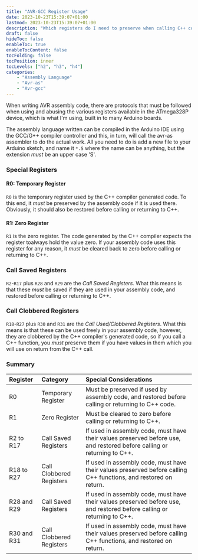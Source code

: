 ```yaml
---
title: "AVR-GCC Register Usage"
date: 2023-10-23T15:39:07+01:00
lastmod: 2023-10-23T15:39:07+01:00
description: "Which registers do I need to preserve when calling C++ code from assembly, and vice versa?"
draft: false
hideToc: false
enableToc: true
enableTocContent: false
tocFolding: false
tocPosition: inner
tocLevels: ["h2", "h3", "h4"]
categories:
    - "Assembly Language"
    - "Avr-as"
    - "Avr-gcc"
---
```


When writing AVR assembly code, there are protocols that must be followed when using and abusing the various registers available in the ATmega328P device, which is what I'm using, built in to many Arduino boards.

The assembly language written can be compiled in the Arduino IDE using the GCC/G++ compiler controller and this, in turn, will call the avr-as assembler to do the actual work. All you need to do is add a new file to your Arduino sketch, and name it `*.S` where the name can be anything, but the extension *must* be an upper case 'S'.

### Special Registers

#### R0: Temporary Register

`R0` is the temporary register used by the C++ compiler generated code. To this end, it *must* be preserved by the assembly code if it is used there. Obviously, it should also be restored before calling or returning to C++.


#### R1: Zero Register

`R1` is the zero register. The code generated by the C++ compiler expects the register toalways hold the value zero. If your assembly code uses this register for any reason, it *must* be cleared back to zero before calling or returning to C++.



### Call Saved Registers

`R2`-`R17` plus `R28` and `R29` are the *Call Saved Registers*. What this means is that these *must* be saved if they are used in your assembly code, and restored before calling or returning to C++.


### Call Clobbered Registers

`R18`-`R27` plus `R30` and `R31` are the *Call Used/Clobbered Registers*. What this means is that these can be used freely in your assembly code, however, they are clobbered by the C++ compiler's generated code, so if you call a C++ function, you *must* preserve them if you have values in them which you will use on return from the C++ call.

### Summary

| Register | Category | Special Considerations |
| :--- | :--- | :--- |
| R0 | Temporary Register | Must be preserved if used by assembly code, and restored before calling or returning to C++ code. |
| R1 | Zero Register | Must be cleared to zero before calling or returning to C++. |
| R2 to R17 | Call Saved Registers | If used in assembly code, must have their values preserved before use, and restored before calling or returning to C++. |
| R18 to R27 | Call Clobbered Registers | If used in assembly code, must have their values preserved before calling C++ functions, and restored on return. |
| R28 and R29 | Call Saved Registers | If used in assembly code, must have their values preserved before use, and restored before calling or returning to C++. |
| R30 and R31 | Call Clobbered Registers | If used in assembly code, must have their values preserved before calling C++ functions, and restored on return. |